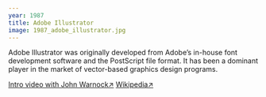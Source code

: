 ```yaml
---
year: 1987
title: Adobe Illustrator
image: 1987_adobe_illustrator.jpg
---
```


Adobe Illustrator was originally developed from Adobe’s in-house font
development software and the PostScript file format. It has been a dominant
player in the market of vector-based graphics design programs.

<a href="https://www.youtube.com/watch?v=EjPTMfVBDh0&list=PLD8AMy73ZVxVTkb4ASW8XFv9oDbjeCysZ&index=1&ab_channel=AdobeCreativeCloud" target="_blank">Intro
video with John Warnock↗</a>
<a href="https://en.wikipedia.org/wiki/Adobe_Illustrator" target="_blank">Wikipedia↗</a>
